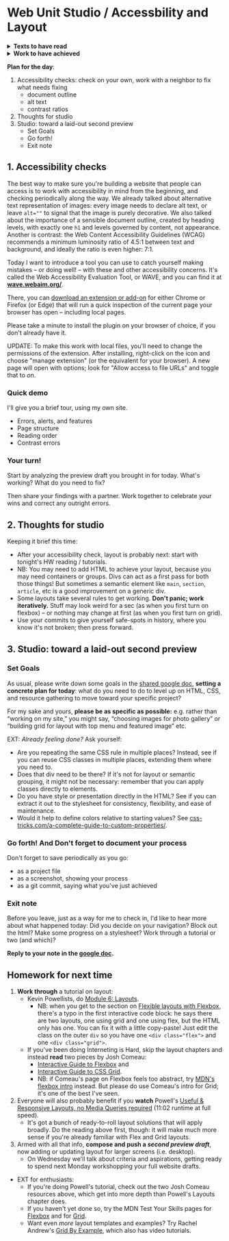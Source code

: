 
# Web Unit Studio / Accessbility and Layout

<section class="prereqs">
    <details><summary><strong>Texts to have read</strong></summary>
        <ul>
            <li>Kevin Powell's video on <a href="https://www.youtube.com/watch?v=VQraviuwbzU&list=PL4-IK0AVhVjM6kuUoUexfmnD8vHtZkXdd&index=4">5 simple tips to making responsive layouts the easy way</a></li>
            <li>Tutorials (<a href="https://learn.kevinpowell.co/course/html-css-for-absolute-beginners">Powell</a> or <a href="https://internetingishard.netlify.app/html-and-css">Interneting is Hard</a>) up through CSS selectors and Box model</li>
        </ul>
    </details>
    <details><summary><strong>Work to have achieved</strong></summary>
        <ul>
            <li>Compose and push a <em>first preview draft</em> of your <a href="https://github.com/benmiller314/webs2025spring#deadlines-and-products">website portfolio project</a>: mobile-first content, minimal styling, to get the gears turning. This should include:
                <ul><li>A multifile <strong>project folder</strong> – probably the pre-built folder named <code>docs</code>, for ease of use with GitHub Pages – containing a combination of HTML and CSS, even if it's not well-developed.</li> <li>A static <a href="https://www.take-a-screenshot.org/">screenshot (.png or .jpg)</a> of your <strong>website-in-progress</strong>, as rendered in a local web browser (for comparison later to subsequent drafts: this is your "flat" export).</li><li>A <a href="https://www.take-a-screenshot.org/">screenshot</a> of your <strong>text editor setup</strong>, too, with the navigation pane showing: this can sometimes help me give feedback more quickly.)</li><li> At least an initial update to your README.md file, introducing your site (as opposed to this assignment). Feel free also to ask questions or lay out next steps for yourself!</li> <li>An updated list of <strong>assets</strong>, now with any files or fonts you've actually obtained. As you go, add TASL documentation for any outside sources – title, author, source (e.g. url), and license (e.g. Creative Commons, fair use rationale).</li></ul>
            </li>
        </ul>
    </details>
</section>

**Plan for the day**:

1. Accessibility checks: check on your own, work with a neighbor to fix what needs fixing
    * document outline
    * alt text
    * contrast ratios
2. Thoughts for studio
3. Studio: toward a laid-out second preview
    * Set Goals
    * Go forth!
    * Exit note

## 1. Accessibility checks

The best way to make sure you're building a website that people can access is to work with accessibility in mind from the beginning, and checking periodically along the way. We already talked about alternative text representation of images: every image needs to declare alt text, or leave `alt=""` to signal that the image is purely decorative. We also talked about the importance of a sensible document outline, created by heading levels, with exactly one `h1` and levels governed by content, not appearance. Another is contrast: the Web Content Accessibility Guidelines (WCAG) recommends a minimum luminosity ratio of 4.5:1 between text and background, and ideally the ratio is even higher: 7:1.

Today I want to introduce a tool you can use to catch yourself making mistakes – or doing well! – with these and other accessibility concerns. It's called the Web Accessibility Evaluation Tool, or WAVE, and you can find it at **[wave.webaim.org/](https://wave.webaim.org/)**.

There, you can [download an extension or add-on](https://wave.webaim.org/extension/) for either Chrome or Firefox (or Edge) that will run a quick inspection of the current page your browser has open – including local pages.

<div class="alert alert-success">
Please take a minute to install the plugin on your browser of choice, if you don't already have it.
</div>

UPDATE: To make this work with local files, you'll need to change the permissions of the extension. After installing, right-click on the icon and choose "manage extension" (or the equivalent for your browser). A new page will open with options; look for "Allow access to file URLs" and toggle that to _on_.

### Quick demo

I'll give you a brief tour, using my own site.

* Errors, alerts, and features
* Page structure
* Reading order
* Contrast errors

### Your turn!

Start by analyzing the preview draft you brought in for today. What's working? What do you need to fix?

Then share your findings with a partner. Work together to celebrate your wins and correct any outright errors.


## 2. Thoughts for studio

Keeping it brief this time:

* After your accessibility check, layout is probably next: start with tonight's HW reading / tutorials.
* NB: You may need to add HTML to achieve your layout, because you may need containers or groups. Divs can act as a first pass for both those things! But sometimes a semantic element like `main`, `section`, `article`, etc is a good improvement on a generic div.
* Some layouts take several rules to get working. **Don't panic; work iteratively.** Stuff may look weird for a sec (as when you first turn on flexbox) – or nothing may change at first (as when you first turn on grid).
* Use your commits to give yourself safe-spots in history, where you know it's not broken; then press forward.



## 3. Studio: toward a laid-out second preview

### Set Goals

As usual, please write down some goals in the [shared google doc](https://bit.ly/cdm{{site.course.slugterm}}-notes), **setting a concrete plan for today**: what do you need to do to level up on HTML, CSS, and resource gathering to move toward your specific project?

<div class="alert alert-info">
For my sake and yours, <strong>please be as specific as possible:</strong> e.g. rather than “working on my site,” you might say, “choosing images for photo gallery” or “building grid for layout with top menu and featured image” etc.
</div>

EXT: *Already feeling done?* Ask yourself:

- Are you repeating the same CSS rule in multiple places? Instead, see if you can reuse CSS classes in multiple places, extending them where you need to.
- Does that div need to be there? If it's not for layout or semantic grouping, it might not be necessary: remember that you can apply classes directly to elements.
- Do you have style or presentation directly in the HTML? See if you can extract it out to the stylesheet for consistency, flexibility, and ease of maintenance.
- Would it help to define colors relative to starting values? See [css-tricks.com/a-complete-guide-to-custom-properties/](https://css-tricks.com/a-complete-guide-to-custom-properties/).

### Go forth! And Don't forget to document your process

<div class="alert alert-success">
Don't forget to save periodically as you go:
 <ul>
   <li>as a project file</li>
   <li>as a screenshot, showing your process</li>
   <li>as a git commit, saying what you've just achieved</li>
 </ul>
</div>

### Exit note

Before you leave, just as a way for me to check in, I'd like to hear more about what happened today: Did you decide on your navigation? Block out the html? Make some progress on a stylesheet? Work through a tutorial or two (and which)?

<strong>Reply to your note in the <a href="http://bit.ly/cdm{{site.course.slugterm}}-notes">google doc</a>.</strong>

## Homework for next time

1. **Work through** a tutorial on layout:
    - Kevin Powellists, do [Module 6: Layouts](https://learn.kevinpowell.co/course/html-css-for-absolute-beginners/6-layouts/1-creating-layouts-with-css).
        - NB: when you get to the section on [Flexible layouts with Flexbox](https://learn.kevinpowell.co/course/html-css-for-absolute-beginners/6-layouts/5-flexible-layouts-with-flexbox), there's a typo in the first interactive code block: he says there are two layouts, one using grid and one using flex, but the HTML only has one. You can fix it with a little copy-paste! Just edit the class on the outer `div` so you have one `<div class="flex">` and one `<div class="grid">`.
    - If you've been doing Interneting is Hard, skip the layout chapters and instead **read** two pieces by Josh Comeau:
        - [Interactive Guide to Flexbox](https://www.joshwcomeau.com/css/interactive-guide-to-flexbox/) and
        - [Interactive Guide to CSS Grid](https://www.joshwcomeau.com/css/interactive-guide-to-grid/).
        - NB: if Comeau's page on Flexbox feels too abstract, try [MDN's flexbox intro](https://developer.mozilla.org/en-US/docs/Learn_web_development/Core/CSS_layout/Flexbox) instead. But please do use Comeau's intro for Grid; it's one of the best I've seen.
2. Everyone will also probably benefit if you **watch** Powell's [Useful & Responsive Layouts, no Media Queries required](https://www.youtube.com/watch?v=p3_xN2Zp1TY) (11:02 runtime at full speed).
    - It's got a bunch of ready-to-roll layout solutions that will apply broadly. Do the reading above first, though: it will make much more sense if you're already familiar with Flex and Grid layouts.
3. Armed with all that info, **compose and push a _second preview draft_**, now adding or updating layout for larger screens (i.e. desktop).
    - On Wednesday we'll talk about criteria and aspirations, getting ready to spend next Monday workshopping your full website drafts.


* EXT for enthusiasts:
    - If you're doing Powell's tutorial, check out the two Josh Comeau resources above, which get into more depth than Powell's Layouts chapter does.
    - If you haven't yet done so, try the MDN Test Your Skills pages for [Flexbox](https://developer.mozilla.org/en-US/docs/Learn_web_development/Core/CSS_layout/Flexbox_skills) and for [Grid](https://developer.mozilla.org/en-US/docs/Learn_web_development/Core/CSS_layout/Grids).
    - Want even *more* layout templates and examples? Try Rachel Andrew's [Grid By Example](https://gridbyexample.com/patterns/), which also has video tutorials.

